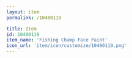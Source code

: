 ```yaml
---
layout: item
permalink: /10400119

title: Item
id: 10400119
item_name: 'Fishing Champ Face Paint'
icon_url: 'item/icon/customize/10400119.png'
---
```

